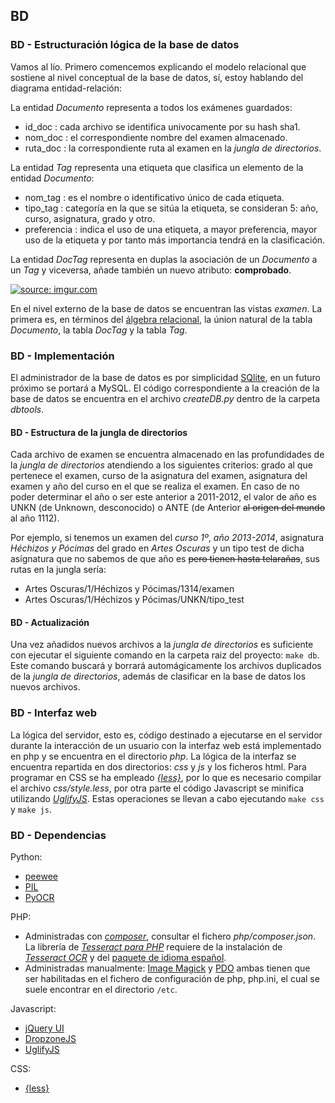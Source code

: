 ## BD

### BD - Estructuración lógica de la base de datos
Vamos al lío. Primero comencemos explicando el modelo relacional que sostiene al nivel conceptual de la base de datos, sí, estoy hablando del diagrama entidad-relación:

La entidad *Documento* representa a todos los exámenes guardados:
  - id_doc : cada archivo se identifica univocamente por su hash sha1.
  - nom_doc : el correspondiente nombre del examen almacenado.
  - ruta_doc : la correspondiente ruta al examen en la *jungla de directorios*.

La entidad *Tag* representa una etiqueta que clasifica un elemento de la entidad *Documento*:
  - nom_tag : es el nombre o identificativo único de cada etiqueta.
  - tipo_tag : categoría en la que se sitúa la etiqueta, se consideran 5: año, curso, asignatura, grado y otro.
  - preferencia : indica el uso de una etiqueta, a mayor preferencia, mayor uso de la etiqueta y por tanto más importancia  tendrá en la clasificación.

La entidad *DocTag* representa en duplas la asociación de un *Documento* a un *Tag* y viceversa, añade también un nuevo atributo: **comprobado**.

<a href="http://imgur.com/yNXJwKs"><img src="http://i.imgur.com/yNXJwKs.png" title="source: imgur.com" /></a>

En el nivel externo de la base de datos se encuentran las vistas *examen*. La primera es, en términos del [álgebra relacional](https://es.wikipedia.org/wiki/%C3%81lgebra_relacional), la únion natural de la tabla *Documento*, la tabla *DocTag* y la tabla *Tag*.

### BD - Implementación
El administrador de la base de datos es por simplicidad [SQlite](https://sqlite.org/), en un futuro próximo se portará a MySQL. El código correspondiente a la creación de la base de datos se encuentra en el archivo *createDB.py* dentro de la carpeta *dbtools*.

#### BD - Estructura de la **jungla de directorios**

Cada archivo de examen se encuentra almacenado en las profundidades de la *jungla de directorios* atendiendo a los siguientes criterios: grado al que pertenece el examen, curso de la asignatura del examen, asignatura del examen y año del curso en el que se realiza el examen. En caso de no poder determinar el año o ser este anterior a 2011-2012, el valor de año es UNKN (de Unknown, desconocido) o ANTE (de Anterior ~~al origen del mundo~~ al año 1112).

Por ejemplo, si tenemos un examen del *curso 1º*, *año 2013-2014*, asignatura *Héchizos y Pócimas* del grado en *Artes Oscuras* y un tipo test de dicha asígnatura que no sabemos de que año es ~~pero tienen hasta telarañas~~, sus rutas en la jungla sería:

- Artes Oscuras/1/Héchizos y Pócimas/1314/examen
- Artes Oscuras/1/Héchizos y Pócimas/UNKN/tipo_test

#### BD - Actualización
Una vez añadidos nuevos archivos a la *jungla de directorios* es suficiente con ejecutar el siguiente comando en la carpeta raiz del proyecto: `make db`. Este comando buscará y borrará automágicamente los archivos duplicados de la *jungla de directorios*, además de clasificar en la base de datos los nuevos archivos.

### BD - Interfaz web
La lógica del servidor, esto es, código destinado a ejecutarse en el servidor durante la interacción de un usuario con la interfaz web está implementado en php y se encuentra en el directorio *php*. La lógica de la interfaz se encuentra repartida en dos directorios: *css* y *js* y los ficheros html. Para programar en CSS se ha empleado *[{less}](http://lesscss.org/)*, por lo que es necesario compilar el archivo *css/style.less*, por otra parte el código Javascript se minifica utilizando *[UglifyJS](https://github.com/mishoo/UglifyJS)*. Estas operaciones se llevan a cabo ejecutando `make css` y `make js`.

### BD - Dependencias

Python:
- [peewee](http://peewee.readthedocs.io)
- [PIL](http://pythonware.com/products/pil/)
- [PyOCR](https://github.com/jflesch/pyocr)

PHP:
- Administradas con *[composer](https://getcomposer.org/doc/00-intro.md)*, consultar el fichero *php/composer.json*. La librería de *[Tesseract para PHP](https://github.com/thiagoalessio/tesseract-ocr-for-php)* requiere de la instalación de *[Tesseract OCR](https://github.com/tesseract-ocr/tesseract/wiki)* y del [paquete de idioma español](https://github.com/tesseract-ocr/tesseract/blob/master/doc/tesseract.1.asc#languages).
- Administradas manualmente: [Image Magick](https://pecl.php.net/package/imagick) y [PDO](http://php.net/manual/en/book.pdo.php) ambas tienen que ser habilitadas en el fichero de configuración de php, php.ini, el cual se suele encontrar en el directorio `/etc`. 

Javascript:
- [jQuery UI](http://jqueryui.com/)
- [DropzoneJS](http://www.dropzonejs.com/)
- [UglifyJS](https://github.com/mishoo/UglifyJS)

CSS:
- [{less}](http://lesscss.org/)